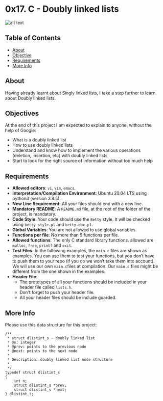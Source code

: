 # 0x17. C - Doubly linked lists
![alt text](https://programmerhumor.io/wp-content/uploads/2022/02/programmerhumor-io-programming-memes-e91bafbec1a48f7-758x614.jpg)

## Table of Contents
- [About](#about)
- [Objective](#objective)
- [Requirements](#requirements)
- [More Info](#more-info)

## About
Having already learnt about Singly linked lists, I take a step further to learn about Doubly linked lists.

## Objectives
At the end of this project I am expected to explain to anyone, without the help of Google:
- What is a doubly linked list
- How to use doubly linked lists
- Understand and know how to implement the various operations (deletion, insertion, etc) with doubly linked lists
- Start to look for the right source of information without too much help

## Requirements
- **Allowed editors**: `vi`, `vim`, `emacs`.
- **Interpretation/Compilation Environment**: Ubuntu 20.04 LTS using python3 (version 3.8.5).
- **New Line Requirement**: All your files should end with a new line.
- **Mandatory README**: A `README.md` file, at the root of the folder of the project, is mandatory.
- **Code Style**: Your code should use the `Betty` style. It will be checked using `betty-style.pl` and `betty-doc.pl`.
- **Global Variables**: You are not allowed to use global variables.
- **Functions per file**: No more than 5 functions per file.
- **Allowed functions**: The only C standard library functions. allowed are `malloc`, `free`, `printf` and `exit`.
- **Test Files**: In the following examples, the `main.c` files are shown as examples. You can use them to test your functions, but you don’t have to push them to your repo (if you do we won’t take them into account). We will use our own `main.c`files at compilation. Our `main.c` files might be different from the one shown in the examples.
- **Header File**:
	- The prototypes of all your functions should be included in your header file called `lists.h`.
	- Don't forget to push your header file.
	- All your header files should be include guarded.

## More Info
Please use this data structure for this project:
```
/**
 * struct dlistint_s - doubly linked list
 * @n: integer
 * @prev: points to the previous node
 * @next: points to the next node
 *
 * Description: doubly linked list node structure
 * 
 */
typedef struct dlistint_s
{
    int n;
    struct dlistint_s *prev;
    struct dlistint_s *next;
} dlistint_t;
```
